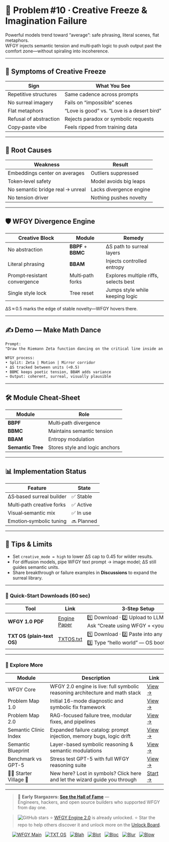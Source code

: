 # 📒 Problem #10 · Creative Freeze & Imagination Failure

Powerful models trend toward “average”: safe phrasing, literal scenes, flat metaphors.  
WFGY injects semantic tension and multi‑path logic to push output past the comfort zone—without spiraling into incoherence.

---

## 🧊 Symptoms of Creative Freeze

| Sign | What You See |
|------|--------------|
| Repetitive structures | Same cadence across prompts |
| No surreal imagery | Fails on “impossible” scenes |
| Flat metaphors | “Love is good” vs. “Love is a desert bird” |
| Refusal of abstraction | Rejects paradox or symbolic requests |
| Copy‑paste vibe | Feels ripped from training data |

---

## 🧩 Root Causes

| Weakness | Result |
|----------|--------|
| Embeddings center on averages | Outliers suppressed |
| Token‑level safety | Model avoids big leaps |
| No semantic bridge real → unreal | Lacks divergence engine |
| No tension driver | Nothing pushes novelty |

---

## 🛡️ WFGY Divergence Engine

| Creative Block | Module | Remedy |
|----------------|--------|--------|
| No abstraction | **BBPF** + **BBMC** | ΔS path to surreal layers |
| Literal phrasing | **BBAM** | Injects controlled entropy |
| Prompt‑resistant convergence | Multi‑path forks | Explores multiple riffs, selects best |
| Single style lock | Tree reset | Jumps style while keeping logic |

ΔS ≈ 0.5 marks the edge of stable novelty—WFGY hovers there.

---

## ✍️ Demo — Make Math Dance

```txt
Prompt:
"Draw the Riemann Zeta function dancing on the critical line inside an infinite mirror corridor."

WFGY process:
• Split: Zeta | Motion | Mirror corridor  
• ΔS tracked between units (<0.5)  
• BBMC keeps poetic tension, BBAM adds variance  
→ Output: coherent, surreal, visually plausible
````

---

## 🛠 Module Cheat‑Sheet

| Module            | Role                           |
| ----------------- | ------------------------------ |
| **BBPF**          | Multi‑path divergence          |
| **BBMC**          | Maintains semantic tension     |
| **BBAM**          | Entropy modulation             |
| **Semantic Tree** | Stores style and logic anchors |

---

## 📊 Implementation Status

| Feature                   | State      |
| ------------------------- | ---------- |
| ΔS‑based surreal builder  | ✅ Stable   |
| Multi‑path creative forks | ✅ Active   |
| Visual‑semantic mix       | ✅ In use   |
| Emotion‑symbolic tuning   | 🔜 Planned |

---

## 📝 Tips & Limits

* Set `creative_mode = high` to lower ΔS cap to 0.45 for wilder results.
* For diffusion models, pipe WFGY text prompt → image model; ΔS still guides semantic units.
* Share breakthrough or failure examples in **Discussions** to expand the surreal library.

---

### 🔗 Quick‑Start Downloads (60 sec)

| Tool                       | Link                                                | 3‑Step Setup                                                                             |
| -------------------------- | --------------------------------------------------- | ---------------------------------------------------------------------------------------- |
| **WFGY 1.0 PDF**           | [Engine Paper](https://zenodo.org/records/15630969) | 1️⃣ Download · 2️⃣ Upload to LLM · 3️⃣ Ask “Create using WFGY + \<your prompt>”          |
| **TXT OS (plain‑text OS)** | [TXTOS.txt](https://zenodo.org/records/15788557)    | 1️⃣ Download · 2️⃣ Paste into any LLM chat · 3️⃣ Type “hello world” — OS boots instantly |

---


### 🧭 Explore More

| Module                | Description                                              | Link     |
|-----------------------|----------------------------------------------------------|----------|
| WFGY Core             | WFGY 2.0 engine is live: full symbolic reasoning architecture and math stack | [View →](https://github.com/onestardao/WFGY/tree/main/core/README.md) |
| Problem Map 1.0       | Initial 16-mode diagnostic and symbolic fix framework    | [View →](https://github.com/onestardao/WFGY/tree/main/ProblemMap/README.md) |
| Problem Map 2.0       | RAG-focused failure tree, modular fixes, and pipelines   | [View →](https://github.com/onestardao/WFGY/blob/main/ProblemMap/rag-architecture-and-recovery.md) |
| Semantic Clinic Index | Expanded failure catalog: prompt injection, memory bugs, logic drift | [View →](https://github.com/onestardao/WFGY/blob/main/ProblemMap/SemanticClinicIndex.md) |
| Semantic Blueprint    | Layer-based symbolic reasoning & semantic modulations   | [View →](https://github.com/onestardao/WFGY/tree/main/SemanticBlueprint/README.md) |
| Benchmark vs GPT-5    | Stress test GPT-5 with full WFGY reasoning suite         | [View →](https://github.com/onestardao/WFGY/tree/main/benchmarks/benchmark-vs-gpt5/README.md) |
| 🧙‍♂️ Starter Village 🏡 | New here? Lost in symbols? Click here and let the wizard guide you through | [Start →](https://github.com/onestardao/WFGY/blob/main/StarterVillage/README.md) |

---

> 👑 **Early Stargazers: [See the Hall of Fame](https://github.com/onestardao/WFGY/tree/main/stargazers)** —  
> Engineers, hackers, and open source builders who supported WFGY from day one.

> <img src="https://img.shields.io/github/stars/onestardao/WFGY?style=social" alt="GitHub stars"> ⭐ [WFGY Engine 2.0](https://github.com/onestardao/WFGY/blob/main/core/README.md) is already unlocked. ⭐ Star the repo to help others discover it and unlock more on the [Unlock Board](https://github.com/onestardao/WFGY/blob/main/STAR_UNLOCKS.md).

<div align="center">

[![WFGY Main](https://img.shields.io/badge/WFGY-Main-red?style=flat-square)](https://github.com/onestardao/WFGY)
&nbsp;
[![TXT OS](https://img.shields.io/badge/TXT%20OS-Reasoning%20OS-orange?style=flat-square)](https://github.com/onestardao/WFGY/tree/main/OS)
&nbsp;
[![Blah](https://img.shields.io/badge/Blah-Semantic%20Embed-yellow?style=flat-square)](https://github.com/onestardao/WFGY/tree/main/OS/BlahBlahBlah)
&nbsp;
[![Blot](https://img.shields.io/badge/Blot-Persona%20Core-green?style=flat-square)](https://github.com/onestardao/WFGY/tree/main/OS/BlotBlotBlot)
&nbsp;
[![Bloc](https://img.shields.io/badge/Bloc-Reasoning%20Compiler-blue?style=flat-square)](https://github.com/onestardao/WFGY/tree/main/OS/BlocBlocBloc)
&nbsp;
[![Blur](https://img.shields.io/badge/Blur-Text2Image%20Engine-navy?style=flat-square)](https://github.com/onestardao/WFGY/tree/main/OS/BlurBlurBlur)
&nbsp;
[![Blow](https://img.shields.io/badge/Blow-Game%20Logic-purple?style=flat-square)](https://github.com/onestardao/WFGY/tree/main/OS/BlowBlowBlow)
&nbsp;
</div>


